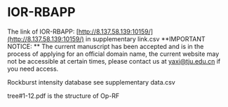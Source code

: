 # IOR-RBAPP
The link of IOR-RBAPP: [http://8.137.58.139:10159/](http://8.137.58.139:10159/) in supplementary link.csv 
**IMPORTANT NOTICE: ** The current manuscript has been accepted and is in the process of applying for an official domain name, the current website may not be accessible at certain times, please contact us at yaxi@tju.edu.cn if you need access.

Rockburst intensity database see supplementary data.csv

tree#1-12.pdf is the structure of Op-RF
